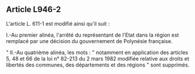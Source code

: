 Article L946-2
----
L'article L. 611-1 est modifié ainsi qu'il suit :

I.-Au premier alinéa, l'arrêté du représentant de l'Etat dans la région est
remplacé par une décision du gouvernement de Polynésie française.

" II.-Au quatrième alinéa, les mots : " notamment en application des articles 5,
48 et 66 de la loi n° 82-213 du 2 mars 1982 modifiée relative aux droits et
libertés des communes, des départements et des régions " sont supprimés.
